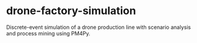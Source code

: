# drone-factory-simulation
Discrete-event simulation of a drone production line with scenario analysis and process mining using PM4Py.
